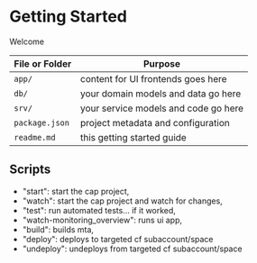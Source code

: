 # Getting Started

Welcome

File or Folder | Purpose
---------|----------
`app/` | content for UI frontends goes here
`db/` | your domain models and data go here
`srv/` | your service models and code go here
`package.json` | project metadata and configuration
`readme.md` | this getting started guide


## Scripts

- "start": start the cap project,
- "watch": start the cap project and watch for changes,
- "test": run automated tests... if it worked,
- "watch-monitoring_overview": runs ui app,
- "build": builds mta,
- "deploy": deploys to targeted cf subaccount/space
- "undeploy": undeploys from targeted cf subaccount/space
